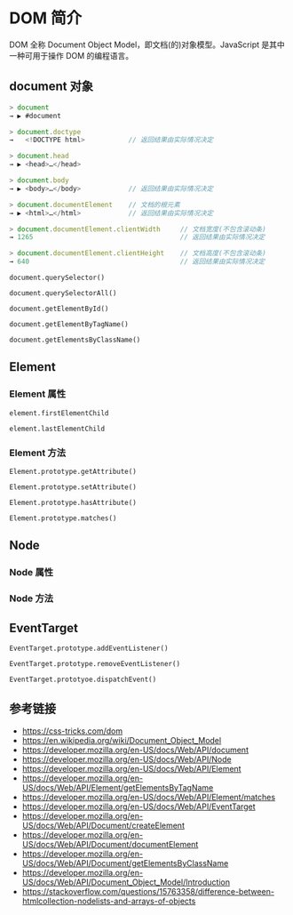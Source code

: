 # DOM 简介

DOM 全称 Document Object Model，即文档(的)对象模型。JavaScript 是其中一种可用于操作 DOM 的编程语言。

## document 对象
```javascript
> document
→ ▶︎ #document

> document.doctype
→   <!DOCTYPE html>           // 返回结果由实际情况决定

> document.head
→ ▶︎ <head>…</head>

> document.body
→ ▶︎ <body>…</body>            // 返回结果由实际情况决定

> document.documentElement    // 文档的根元素
→ ▶︎ <html>…</html>            // 返回结果由实际情况决定

> document.documentElement.clientWidth     // 文档宽度(不包含滚动条)
→ 1265                                     // 返回结果由实际情况决定 

> document.documentElement.clientHeight    // 文档高度(不包含滚动条)
→ 640                                      // 返回结果由实际情况决定
```
`document.querySelector()`

`document.querySelectorAll()`

`document.getElementById()`

`document.getElementByTagName()`

`document.getElementsByClassName()`

## Element
### Element 属性
`element.firstElementChild`

`element.lastElementChild`

### Element 方法
`Element.prototype.getAttribute()`

`Element.prototype.setAttribute()`

`Element.prototype.hasAttribute()`

`Element.prototype.matches()`

## Node
### Node 属性

### Node 方法

## EventTarget
`EventTarget.prototype.addEventListener()`

`EventTarget.prototype.removeEventListener()`

`EventTarget.prototyoe.dispatchEvent()`




## 参考链接
* https://css-tricks.com/dom
* https://en.wikipedia.org/wiki/Document_Object_Model
* https://developer.mozilla.org/en-US/docs/Web/API/document
* https://developer.mozilla.org/en-US/docs/Web/API/Node
* https://developer.mozilla.org/en-US/docs/Web/API/Element
* https://developer.mozilla.org/en-US/docs/Web/API/Element/getElementsByTagName
* https://developer.mozilla.org/en-US/docs/Web/API/Element/matches
* https://developer.mozilla.org/en-US/docs/Web/API/EventTarget
* https://developer.mozilla.org/en-US/docs/Web/API/Document/createElement
* https://developer.mozilla.org/en-US/docs/Web/API/Document/documentElement
* https://developer.mozilla.org/en-US/docs/Web/API/Document/getElementsByClassName
* https://developer.mozilla.org/en-US/docs/Web/API/Document_Object_Model/Introduction
* https://stackoverflow.com/questions/15763358/difference-between-htmlcollection-nodelists-and-arrays-of-objects
